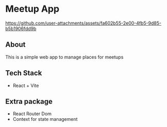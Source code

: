 # Meetup App



https://github.com/user-attachments/assets/fa602b55-2e00-4fb5-9d85-b5b1906fdd9b



## About

This is a simple web app to manage places for meetups

## Tech Stack

- React + Vite

## Extra package

- React Router Dom
- Context for state management
